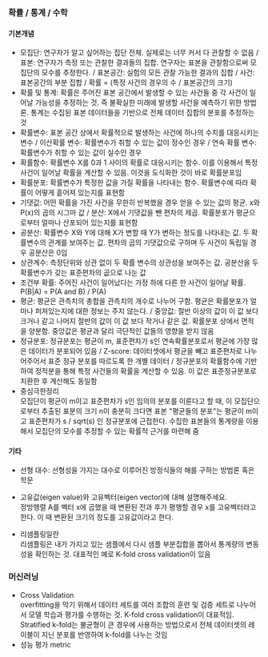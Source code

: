 ### 확률 / 통계 / 수학
#### 기본개념
- 모집단: 연구자가 알고 싶어하는 집단 전체. 실제로는 너무 커서 다 관찰할 수 없음 / 표본: 연구자가 측정 또는 관찰한 결과들의 집합. 연구자는 표본을 관찰함으로써 모집단의 모수를 추정한다. / 표본공간: 실험의 모든 관찰 가능한 결과의 집합 / 사건: 표본공간의 부분 집합 / 확률 = (특정 사건의 경우의 수 / 표본공간의 크기)
- 확률 및 통계: 확률은 주어진 표본 공간에서 발생할 수 있는 사건들 중 각 사건이 일어날 가능성을 추정하는 것. 즉 불확실한 미래에 발생할 사건을 예측하기 위한 방법론. 통계는 수집된 표본 데이터들을 기반으로 전체 데이터 집합의 분포를 추정하는 것
- 확률변수: 표본 공간 상에서 확률적으로 발생하는 사건에 하나의 수치를 대응시키는 변수 / 이산확률 변수: 확률변수가 취할 수 있는 값이 정수인 경우 / 연속 확률 변수: 확률변수가 취할 수 있는 값이 실수인 경우
- 확률함수: 확률변수 X를 0과 1 사이의 확률로 대응시키는 함수. 이를 이용해서 특정 사건이 일어날 확률을 계산할 수 있음. 이것을 도식화한 것이 바로 확률분포임
- 확률분포: 확률변수가 특정한 값을 가질 확률을 나타내는 함수. 확률변수에 따라 확률이 어떻게 흩어져 있는지를 표현함
- 기댓값: 어떤 확률을 가진 사건을 무한히 반복했을 경우 얻을 수 있는 값의 평균. x와 P(x)의 곱의 시그마 값 / 분산: X에서 기댓값을 뺀 편차의 제곱. 확률분포가 평균으로부터 얼마나 산포되어 있는지를 표현함
- 공분산: 확률변수 X와 Y에 대해 X가 변할 때 Y가 변하는 정도를 나타내는 값. 두 확률변수의 관계를 보여주는 값. 편차의 곱의 기댓값으로 구하며 두 사건이 독립일 경우 공분산은 0임
- 상관계수: 측정단위와 상관 없이 두 확률 변수의 상관성을 보여주는 값. 공분산을 두 확률변수가 갖는 표준편차의 곲으로 나눈 값
- 조건부 확률: 주어진 사건이 일어났다는 가정 하에 다른 한 사건이 일어날 확률. P(B|A) = P(A and B) / P(A)
- 평균: 평균은 관측치의 총합을 관측치의 개수로 나누어 구함. 평균은 확률분포가 얼마나 퍼져있는지에 대한 정보는 주지 않는다. / 중앙값: 절반 이상의 값이 이 값 보다 크거나 같고 나머지 절반의 값이 이 값 보다 작거나 같은 값. 확률분포 상에서 면적을 양분함. 중앙값은 평균과 달리 극단적인 값들의 영향을 받지 않음
- 정규분포: 정규분포는 평균이 m, 표준편차가 s인 연속확률분포로서 평균에 가장 많은 데이터가 분포되어 있음 / Z-score: 데이터셋에서 평균을 빼고 표준편차로 나누어주어서 표준 정규 분포를 따르도록 한 개별 데이터 / 정규분포의 확률함수에 기반하여 정적분을 통해 특정 사건들의 확률을 계산할 수 있음. 이 값은 표준정규분포로 치환한 후 계산해도 동일함
- 중심극한정리  
모집단이 평균이 m이고 표준편차가 s인 임의의 분포를 이룬다고 할 때, 이 모집단으로부터 추출된 표분의 크기 n이 충분히 크다면 표본 "평균들의 분포"는 평균이 m이고 표준편차가 s / sqrt(s) 인 정규분포에 근접한다. 수집한 표본들의 통계량을 이용해서 모집단의 모수를 추정할 수 있는 확률적 근거를 마련해 줌

#### 기타
- 선형 대수: 선형성을 가지는 대수로 이루어진 방정식들의 해를 구하는 방법론 혹은 학문
- 고유값(eigen value)와 고유벡터(eigen vector)에 대해 설명해주세요.  
정방행렬 A를 벡터 x에 곱했을 때 변환된 전과 후가 평행할 경우 x를 고유벡터라고 한다. 이 때 변환된 크기의 정도를 고유값이라고 한다.

- 리샘플링일란  
리샘플링은 내가 가지고 있는 샘플에서 다시 샘플 부분집합을 뽑아서 통계량의 변동성을 확인하는 것. 대표적인 예로 K-fold cross validation이 있음

### 머신러닝
- Cross Validation  
overfitting을 막기 위해서 데이터 세트를 여러 조합의 훈련 및 검증 세트로 나누어서 모델 학습과 평가를 수행하는 것. K-fold cross validation이 대표적임. Stratified k-fold는 불균형이 큰 경우에 사용하는 방법으로서 전체 데이터셋의 레이블이 지닌 분포를 반영하여 k-fold를 나누는 것임
- 성능 평가 metric  

